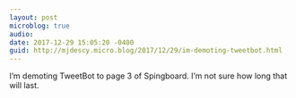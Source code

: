 ```yaml
---
layout: post
microblog: true
audio: 
date: 2017-12-29 15:05:20 -0400
guid: http://mjdescy.micro.blog/2017/12/29/im-demoting-tweetbot.html
---
```

I’m demoting TweetBot to page 3 of Spingboard. I’m not sure how long that will last.
